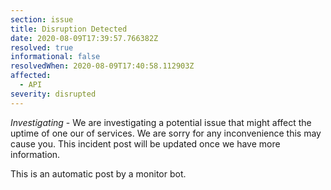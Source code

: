 ```yaml
---
section: issue
title: Disruption Detected
date: 2020-08-09T17:39:57.766382Z
resolved: true
informational: false
resolvedWhen: 2020-08-09T17:40:58.112903Z
affected:
  - API
severity: disrupted
---
```

*Investigating* - We are investigating a potential issue that might affect the uptime of one our of services. We are sorry for any inconvenience this may cause you. This incident post will be updated once we have more information.

This is an automatic post by a monitor bot.
        
